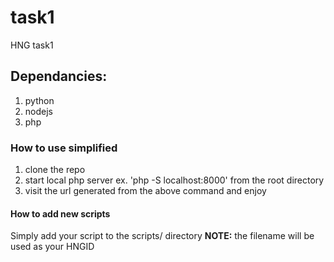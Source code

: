 # task1
HNG task1

## Dependancies:
1. python
2. nodejs
3. php

### How to use simplified
1. clone the repo
2. start local php server ex. 'php -S localhost:8000' from the root directory
3. visit the url generated from the above command and enjoy


#### How to add new scripts
Simply add your script to the scripts/ directory
**NOTE:** the filename will be used as your HNGID